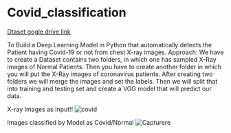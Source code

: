 # Covid_classification
[Dtaset gogle drive link](https://drive.google.com/drive/folders/1NQY-A4F2RtmCCXys9MObARoYM-Qcy6W-?usp=sharing)

To Build a Deep Learning Model in Python that automatically detects the Patient having Covid-19 or not from chest X-ray images.
Approach:
We have to create a Dataset contains two folders, in which one has sampled X-Ray images of Normal Patients.
Then you have to create another folder in which you will put the X-Ray images of coronavirus patients.
After creating two folders we will merge the images and set the labels.
Then we will split that into training and testing set and create a VGG model that will predict our data.

X-ray Images as Input!!
![covid](https://user-images.githubusercontent.com/67474853/126035088-5d2ff4fa-908b-40e8-afcd-bf5eb7e4b8d5.JPG)

Images classified by Model as Covid/Normal
![Capturere](https://user-images.githubusercontent.com/67474853/126035091-33cd5755-5838-49ec-a83d-588694290943.JPG)
